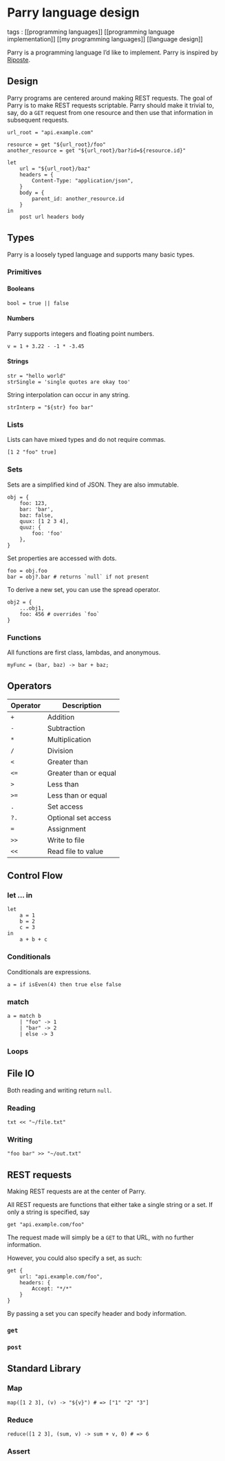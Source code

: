# Parry language design

tags
: [[programming languages]] [[programming language implementation]] [[my programming languages]] [[language design]]

Parry is a programming language I&rsquo;d like to implement. Parry is inspired by [Riposte](https://docs.racket-lang.org/riposte/).


## Design

Parry programs are centered around making REST requests. The goal of Parry is to make REST requests scriptable. Parry should make it trivial to, say, do a `GET` request from one resource and then use that information in subsequent requests.

```text
url_root = "api.example.com"

resource = get "${url_root}/foo"
another_resource = get "${url_root}/bar?id=${resource.id}"

let
    url = "${url_root}/baz"
    headers = {
        Content-Type: "application/json",
    }
    body = {
        parent_id: another_resource.id
    }
in
    post url headers body
```


## Types

Parry is a loosely typed language and supports many basic types.


### Primitives


#### Booleans

```text
bool = true || false
```


#### Numbers

Parry supports integers and floating point numbers.

```text
v = 1 + 3.22 - -1 * -3.45
```


#### Strings

```text
str = "hello world"
strSingle = 'single quotes are okay too'
```

String interpolation can occur in any string.

```text
strInterp = "${str} foo bar"
```


### Lists

Lists can have mixed types and do not require commas.

```text
[1 2 "foo" true]
```


### Sets

Sets are a simplified kind of JSON. They are also immutable.

```text
obj = {
    foo: 123,
    bar: 'bar',
    baz: false,
    quux: [1 2 3 4],
    quuz: {
        foo: 'foo'
    },
}
```

Set properties are accessed with dots.

```text
foo = obj.foo
bar = obj?.bar # returns `null` if not present
```

To derive a new set, you can use the spread operator.

```text
obj2 = {
    ...obj1,
    foo: 456 # overrides `foo`
}
```


### Functions

All functions are first class, lambdas, and anonymous.

```text
myFunc = (bar, baz) -> bar + baz;
```


## Operators

| Operator | Description           |
|----------|-----------------------|
| `+`      | Addition              |
| `-`      | Subtraction           |
| `*`      | Multiplication        |
| `/`      | Division              |
| `<`      | Greater than          |
| `<=`     | Greater than or equal |
| `>`      | Less than             |
| `>=`     | Less than or equal    |
| `.`      | Set access            |
| `?.`     | Optional set access   |
| `=`      | Assignment            |
| `>>`     | Write to file         |
| `<<`     | Read file to value    |


## Control Flow


### let &#x2026; in

```text
let
    a = 1
    b = 2
    c = 3
in
    a + b + c
```


### Conditionals

Conditionals are expressions.

```text
a = if isEven(4) then true else false
```


### match

```text
a = match b
    | "foo" -> 1
    | "bar" -> 2
    | else -> 3
```


### Loops


## File IO

Both reading and writing return `null`.


### Reading

```text
txt << "~/file.txt"
```


### Writing

```text
"foo bar" >> "~/out.txt"
```


## REST requests

Making REST requests are at the center of Parry.

All REST requests are functions that either take a single string or a set. If only a string is specified, say

```text
get "api.example.com/foo"
```

The request made will simply be a `GET` to that URL, with no further information.

However, you could also specify a set, as such:

```text
get {
    url: "api.example.com/foo",
    headers: {
        Accept: "*/*"
    }
}
```

By passing a set you can specify header and body information.


### `get`


### `post`


## Standard Library


### Map

```text
map([1 2 3], (v) -> "${v}") # => ["1" "2" "3"]
```


### Reduce

```text
reduce([1 2 3], (sum, v) -> sum + v, 0) # => 6
```


### Assert

